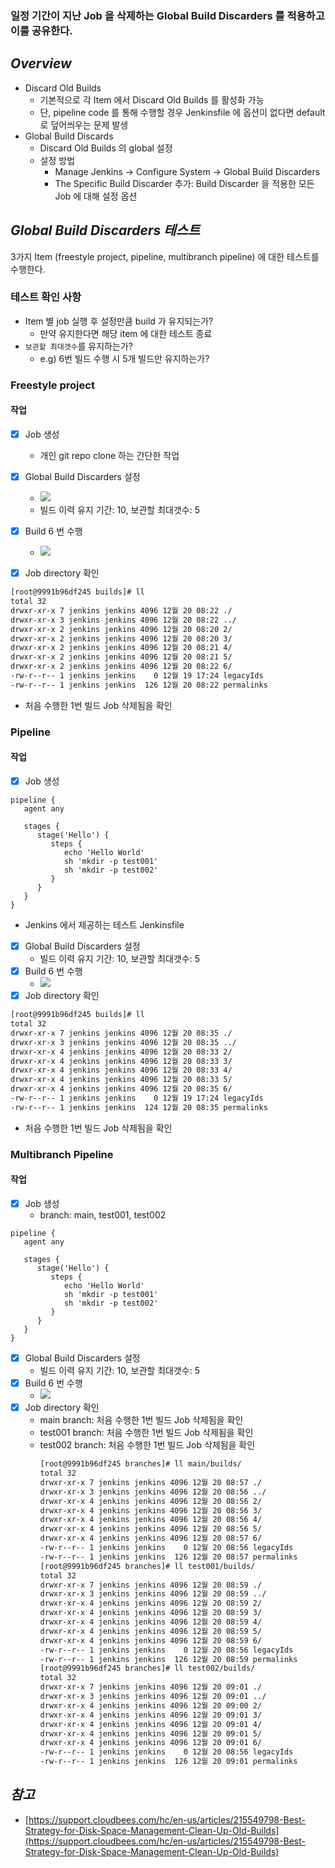 ### 일정 기간이 지난 Job 을 삭제하는 Global Build Discarders 를 적용하고 이를 공유한다.

## *Overview*

* Discard Old Builds
    * 기본적으로 각 Item 에서 Discard Old Builds 를 활성화 가능
    * 단, pipeline code 를 통해 수행할 경우 Jenkinsfile 에 옵션이 없다면 default 로 덮어씌우는 문제 발생
* Global Build Discards
    * Discard Old Builds 의 global 설정
    * 설정 방법
        * Manage Jenkins -> Configure System -> Global Build Discarders
        * The Specific Build Discarder 추가: Build Discarder 을 적용한 모든 Job 에 대해 설정 옵션

## *Global Build Discarders 테스트*

3가지 Item (freestyle project, pipeline, multibranch pipeline) 에 대한 테스트를 수행한다.

### 테스트 확인 사항

* Item 별 job 실행 후 설정만큼 build 가 유지되는가?
  * 만약 유지한다면 해당 item 에 대한 테스트 종료
* `보관할 최대갯수`를 유지하는가?
  * e.g) 6번 빌드 수행 시 5개 빌드만 유지하는가?

### Freestyle project

#### 작업

* [x] Job 생성
  * 개인 git repo clone 하는 간단한 작업
* [x] Global Build Discarders 설정
  * ![](image/global-build-discarders-001.png)
  * 빌드 이력 유지 기간: 10, 보관할 최대갯수: 5
* [x] Build 6 번 수행
  * ![](image/global-build-discarders-002.png)
* [x] Job directory 확인


``` bash
[root@9991b96df245 builds]# ll
total 32
drwxr-xr-x 7 jenkins jenkins 4096 12월 20 08:22 ./
drwxr-xr-x 3 jenkins jenkins 4096 12월 20 08:22 ../
drwxr-xr-x 2 jenkins jenkins 4096 12월 20 08:20 2/
drwxr-xr-x 2 jenkins jenkins 4096 12월 20 08:20 3/
drwxr-xr-x 2 jenkins jenkins 4096 12월 20 08:21 4/
drwxr-xr-x 2 jenkins jenkins 4096 12월 20 08:21 5/
drwxr-xr-x 2 jenkins jenkins 4096 12월 20 08:22 6/
-rw-r--r-- 1 jenkins jenkins    0 12월 19 17:24 legacyIds
-rw-r--r-- 1 jenkins jenkins  126 12월 20 08:22 permalinks
```

* 처음 수행한 1번 빌드 Job 삭제됨을 확인

### Pipeline

#### 작업

* [x] Job 생성

```
pipeline {
   agent any

   stages {
      stage('Hello') {
         steps {
            echo 'Hello World'
            sh 'mkdir -p test001'
            sh 'mkdir -p test002'
         }
      }
   }
}
```

* Jenkins 에서 제공하는 테스트 Jenkinsfile
* [x] Global Build Discarders 설정
  * 빌드 이력 유지 기간: 10, 보관할 최대갯수: 5
* [x] Build 6 번 수행
  * ![](image/global-build-discarders-003.png)
* [x] Job directory 확인

``` bash
[root@9991b96df245 builds]# ll
total 32
drwxr-xr-x 7 jenkins jenkins 4096 12월 20 08:35 ./
drwxr-xr-x 3 jenkins jenkins 4096 12월 20 08:35 ../
drwxr-xr-x 4 jenkins jenkins 4096 12월 20 08:33 2/
drwxr-xr-x 4 jenkins jenkins 4096 12월 20 08:33 3/
drwxr-xr-x 4 jenkins jenkins 4096 12월 20 08:33 4/
drwxr-xr-x 4 jenkins jenkins 4096 12월 20 08:33 5/
drwxr-xr-x 4 jenkins jenkins 4096 12월 20 08:35 6/
-rw-r--r-- 1 jenkins jenkins    0 12월 19 17:24 legacyIds
-rw-r--r-- 1 jenkins jenkins  124 12월 20 08:35 permalinks
```

* 처음 수행한 1번 빌드 Job 삭제됨을 확인

### Multibranch Pipeline

#### 작업

* [x] Job 생성
  * branch: main, test001, test002
```
pipeline {
   agent any

   stages {
      stage('Hello') {
         steps {
            echo 'Hello World'
            sh 'mkdir -p test001'
            sh 'mkdir -p test002'
         }
      }
   }
}
```
* [x] Global Build Discarders 설정
  * 빌드 이력 유지 기간: 10, 보관할 최대갯수: 5
* [x] Build 6 번 수행
  * ![](image/global-build-discarders-004.png)
* [x] Job directory 확인
  * main branch: 처음 수행한 1번 빌드 Job 삭제됨을 확인
  * test001 branch: 처음 수행한 1번 빌드 Job 삭제됨을 확인
  * test002 branch: 처음 수행한 1번 빌드 Job 삭제됨을 확인
    ``` bash
    [root@9991b96df245 branches]# ll main/builds/
    total 32
    drwxr-xr-x 7 jenkins jenkins 4096 12월 20 08:57 ./
    drwxr-xr-x 3 jenkins jenkins 4096 12월 20 08:56 ../
    drwxr-xr-x 4 jenkins jenkins 4096 12월 20 08:56 2/
    drwxr-xr-x 4 jenkins jenkins 4096 12월 20 08:56 3/
    drwxr-xr-x 4 jenkins jenkins 4096 12월 20 08:56 4/
    drwxr-xr-x 4 jenkins jenkins 4096 12월 20 08:56 5/
    drwxr-xr-x 4 jenkins jenkins 4096 12월 20 08:57 6/
    -rw-r--r-- 1 jenkins jenkins    0 12월 20 08:56 legacyIds
    -rw-r--r-- 1 jenkins jenkins  126 12월 20 08:57 permalinks
    [root@9991b96df245 branches]# ll test001/builds/
    total 32
    drwxr-xr-x 7 jenkins jenkins 4096 12월 20 08:59 ./
    drwxr-xr-x 3 jenkins jenkins 4096 12월 20 08:59 ../
    drwxr-xr-x 4 jenkins jenkins 4096 12월 20 08:59 2/
    drwxr-xr-x 4 jenkins jenkins 4096 12월 20 08:59 3/
    drwxr-xr-x 4 jenkins jenkins 4096 12월 20 08:59 4/
    drwxr-xr-x 4 jenkins jenkins 4096 12월 20 08:59 5/
    drwxr-xr-x 4 jenkins jenkins 4096 12월 20 08:59 6/
    -rw-r--r-- 1 jenkins jenkins    0 12월 20 08:56 legacyIds
    -rw-r--r-- 1 jenkins jenkins  126 12월 20 08:59 permalinks
    [root@9991b96df245 branches]# ll test002/builds/
    total 32
    drwxr-xr-x 7 jenkins jenkins 4096 12월 20 09:01 ./
    drwxr-xr-x 3 jenkins jenkins 4096 12월 20 09:01 ../
    drwxr-xr-x 4 jenkins jenkins 4096 12월 20 09:00 2/
    drwxr-xr-x 4 jenkins jenkins 4096 12월 20 09:01 3/
    drwxr-xr-x 4 jenkins jenkins 4096 12월 20 09:01 4/
    drwxr-xr-x 4 jenkins jenkins 4096 12월 20 09:01 5/
    drwxr-xr-x 4 jenkins jenkins 4096 12월 20 09:01 6/
    -rw-r--r-- 1 jenkins jenkins    0 12월 20 08:56 legacyIds
    -rw-r--r-- 1 jenkins jenkins  126 12월 20 09:01 permalinks
    ```


## *참고*

* [https://support.cloudbees.com/hc/en-us/articles/215549798-Best-Strategy-for-Disk-Space-Management-Clean-Up-Old-Builds](https://support.cloudbees.com/hc/en-us/articles/215549798-Best-Strategy-for-Disk-Space-Management-Clean-Up-Old-Builds)
